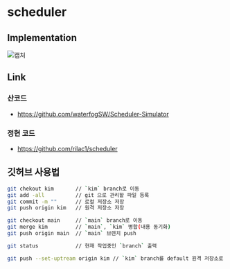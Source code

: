 # scheduler

## Implementation
![캡처](https://user-images.githubusercontent.com/28651727/115529826-315be200-a2ce-11eb-8590-66a2d9762059.PNG)

## Link 

### 산코드 
- https://github.com/waterfogSW/Scheduler-Simulator

### 정현 코드
- https://github.com/rilac1/scheduler

## 깃허브 사용법

```sh
git chekout kim       // `kim` branch로 이동 
git add -all          // git 으로 관리할 파일 등록
git commit -m ""      // 로컬 저장소 저장  
git push origin kim   // 원격 저장소 저장 

git checkout main     // `main` branch로 이동
git merge kim         // `main`, `kim` 병합(내용 동기화)
git push origin main  // `main` 브렌치 push
```

```sh
git status            // 현재 작업중인 `branch` 출력
```

```sh
git push --set-uptream origin kim // `kim` branch를 default 원격 저장소로 지정
```
